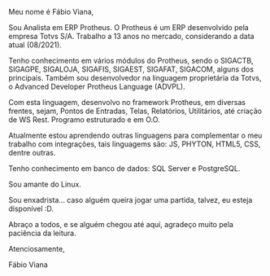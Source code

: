 Meu nome é Fábio Viana,

Sou Analista em ERP Protheus. O Protheus é um ERP desenvolvido pela empresa Totvs S/A.
Trabalho a 13 anos no mercado, considerando a data atual (08/2021).

Tenho conhecimento em vários módulos do Protheus, sendo o SIGACTB, SIGAGPE, SIGALOJA, SIGAFIS, SIGAEST, SIGAFAT, SIGACOM, alguns dos principais.
Também sou desenvolvedor na linguagem proprietária da Totvs, o Advanced Developer Protheus Language (ADVPL).

Com esta linguagem, desenvolvo no framework Protheus, em diversas frentes, sejam, Pontos de Entradas, Telas, Relatórios, Utilitários, até criação de WS Rest.
Programo estruturado e em O.O.

Atualmente estou aprendendo outras linguagens para complementar o meu trabalho com integrações, tais linguagems são: JS, PHYTON, HTML5, CSS, dentre outras.

Tenho conhecimento em banco de dados: SQL Server e PostgreSQL.

Sou amante do Linux.

Sou enxadrista... caso alguém queira jogar uma partida, talvez, eu esteja disponível :D.


Abraço a todos, e se alguém chegou até aqui, agradeço muito pela paciência da leitura.


Atenciosamente,

Fábio Viana
